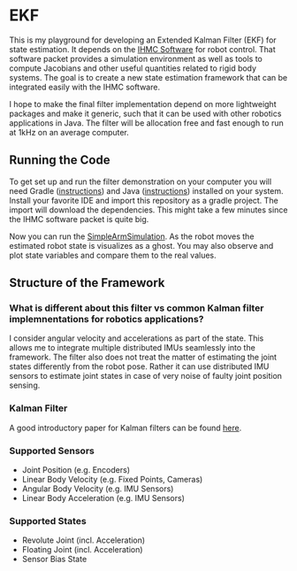 # EKF

This is my playground for developing an Extended Kalman Filter (EKF) for state estimation. It depends on the [IHMC Software](https://github.com/ihmcrobotics/ihmc-open-robotics-software) for robot control. That software packet provides a simulation environment as well as tools to compute Jacobians and other useful quantities related to rigid body systems. The goal is to create a new state estimation framework that can be integrated easily with the IHMC software.

I hope to make the final filter implementation depend on more lightweight packages and make it generic, such that it can be used with other robotics applications in Java. The filter will be allocation free and fast enough to run at 1kHz on an average computer.

## Running the Code

To get set up and run the filter demonstration on your computer you will need Gradle ([instructions](https://ihmcrobotics.github.io/documentation/10-installation/01-gradle/00-installing-gradle/)) and Java ([instructions](([instructions]()))) installed on your system. Install your favorite IDE and import this repository as a gradle project. The import will download the dependencies. This might take a few minutes since the IHMC software packet is quite big.

Now you can run the [SimpleArmSimulation](https://github.com/georgwi/EKF/blob/master/src/us/ihmc/ekf/robots/SimpleArmSimulation.java). As the robot moves the estimated robot state is visualizes as a ghost. You may also observe and plot state variables and compare them to the real values.

## Structure of the Framework

### What is different about this filter vs common Kalman filter implemnentations for robotics applications?

I consider angular velocity and accelerations as part of the state. This allows me to integrate multiple distributed IMUs seamlessly into the framework. The filter also does not treat the matter of estimating the joint states differently from the robot pose. Rather it can use distributed IMU sensors to estimate joint states in case of very noise of faulty joint position sensing.

### Kalman Filter
A good introductory paper for Kalman filters can be found [here](https://www.cs.unc.edu/~welch/media/pdf/kalman_intro.pdf).

### Supported Sensors
 - Joint Position (e.g. Encoders)
 - Linear Body Velocity (e.g. Fixed Points, Cameras)
 - Angular Body Velocity (e.g. IMU Sensors)
 - Linear Body Acceleration (e.g. IMU Sensors)
 
### Supported States
 - Revolute Joint (incl. Acceleration)
 - Floating Joint (incl. Acceleration)
 - Sensor Bias State
